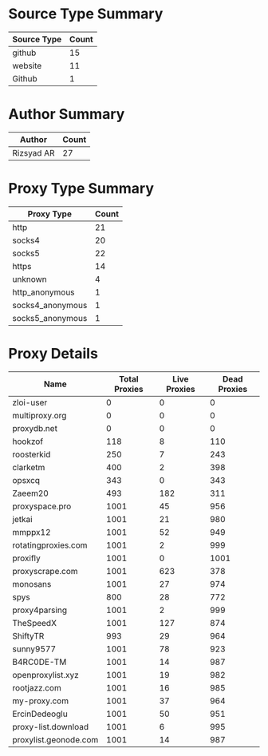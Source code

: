 # Source Type Summary

| Source Type | Count |
|-------------|-------|
| github | 15 |
| website | 11 |
| Github | 1 |


# Author Summary

| Author | Count |
|--------|-------|
| Rizsyad AR | 27 |


# Proxy Type Summary

| Proxy Type | Count |
|------------|-------|
| http | 21 |
| socks4 | 20 |
| socks5 | 22 |
| https | 14 |
| unknown | 4 |
| http_anonymous | 1 |
| socks4_anonymous | 1 |
| socks5_anonymous | 1 |


# Proxy Details

| Name | Total Proxies | Live Proxies | Dead Proxies |
|------|---------------|--------------|---------------|
| zloi-user | 0 | 0 | 0 |
| multiproxy.org | 0 | 0 | 0 |
| proxydb.net | 0 | 0 | 0 |
| hookzof | 118 | 8 | 110 |
| roosterkid | 250 | 7 | 243 |
| clarketm | 400 | 2 | 398 |
| opsxcq | 343 | 0 | 343 |
| Zaeem20 | 493 | 182 | 311 |
| proxyspace.pro | 1001 | 45 | 956 |
| jetkai | 1001 | 21 | 980 |
| mmppx12 | 1001 | 52 | 949 |
| rotatingproxies.com | 1001 | 2 | 999 |
| proxifly | 1001 | 0 | 1001 |
| proxyscrape.com | 1001 | 623 | 378 |
| monosans | 1001 | 27 | 974 |
| spys | 800 | 28 | 772 |
| proxy4parsing | 1001 | 2 | 999 |
| TheSpeedX | 1001 | 127 | 874 |
| ShiftyTR | 993 | 29 | 964 |
| sunny9577 | 1001 | 78 | 923 |
| B4RC0DE-TM | 1001 | 14 | 987 |
| openproxylist.xyz | 1001 | 19 | 982 |
| rootjazz.com | 1001 | 16 | 985 |
| my-proxy.com | 1001 | 37 | 964 |
| ErcinDedeoglu | 1001 | 50 | 951 |
| proxy-list.download | 1001 | 6 | 995 |
| proxylist.geonode.com | 1001 | 14 | 987 |
